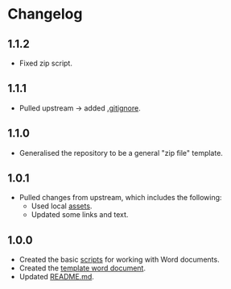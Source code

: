 # Changelog

## 1.1.2

- Fixed zip script.

## 1.1.1

- Pulled upstream $\rightarrow$ added [.gitignore](./.gitignore).

## 1.1.0

- Generalised the repository to be a general "zip file" template.

## 1.0.1

- Pulled changes from upstream, which includes the following:
    - Used local [assets](./assets/images/icons/cc/).
    - Updated some links and text.

## 1.0.0

- Created the basic [scripts](./scripts/) for working with Word documents.
- Created the [template word document](./word/document.xml).
- Updated [README.md](./README.md).
